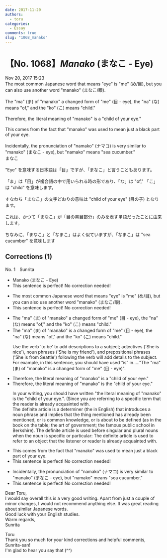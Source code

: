 ```yaml
---
date: 2017-11-20
authors:
  - toru
categories:
  - Essay
comments: true
slug: "1068_manako"
---
```


# 【No. 1068】<strong><em>Manako</em></strong> (まなこ - Eye)
<div class="date">Nov 20, 2017 15:23</div>
<div id="post"><div id="body_show_ori">
The most common Japanese word that means "eye" is "me" (め/目), but you can also use another word "manako" (まなこ/眼).<br/><br/>The "ma" (ま) of "manako" a changed form of "me" (目 - eye), the "na" (な) means "of," and the "ko" (こ) means "child."<br/><br/>Therefore, the literal meaning of "manako" is a "child of your eye."<br/><br/>This comes from the fact that "manako" was used to mean just a black part of your eye.<br/><br/>Incidentally, the pronunciation of "namako" (ナマコ) is very similar to "manako" (まなこ - eye), but "namako" means "sea cucumber."
</div></div>

<!-- more -->

<div id="post_ja"><div id="body_show_mo">
まなこ<br/><br/>"Eye" を意味する日本語は「目」ですが、「まなこ」と言うこともあります。<br/><br/>「ま」は「目」が複合語の中で用いられる時の形であり、「な」は "of," 「こ」は "child" を意味します。<br/><br/>すなわち「まなこ」の文字どおりの意味は "child of your eye" (目の子) となります。<br/><br/>これは、かつて「まなこ」が「目の黒目部分」のみを表す単語だったことに由来します。<br/><br/>ちなみに、「まなこ」と「なまこ」はよく似ていますが、「なまこ」は "sea cucumber" を意味します
</div></div>

## Corrections (1)
<div id="block"><div class="first_name"> No. 1　<span class="just_name">Sunrita</span></div><div id="block2">
<ul class="correction_field">
<li class="incorrect">Manako (まなこ - Eye)</li>
<li class="corrected perfect">This sentence is perfect! No correction needed!</li>
</ul>
<ul class="correction_field">
<li class="incorrect">The most common Japanese word that means "eye" is "me" (め/目), but you can also use another word "manako" (まなこ/眼).</li>
<li class="corrected perfect">This sentence is perfect! No correction needed!</li>
</ul>
<ul class="correction_field">
<li class="incorrect">The "ma" (ま) of "manako" a changed form of "me" (目 - eye), the "na" (な) means "of," and the "ko" (こ) means "child."</li>
<li class="corrected correct">
<span class="f_blue">The "ma" (ま) of "manako" is a changed form of "me" (目 - eye),</span> the "na" (な) means "of," and the "ko" (こ) means "child."
<p class="correction_comment">Use the verb 'to be' to add descriptions to a subject; adjectives ('She is nice'), noun phrases ('She is my friend'), and prepositional phrases ('She is from Seattle') following the verb will add details to the subject. For example, in this sentence, you should have used “is” in....."The "ma" (ま) of "manako" is a changed form of "me" (目 - eye)".</p>
</li>
</ul>
<ul class="correction_field">
<li class="incorrect">Therefore, the literal meaning of "manako" is a "child of your eye."</li>
<li class="corrected correct">
Therefore, the literal meaning of "manako" is <span class="f_blue">the</span> "child of your eye."
<p class="correction_comment">In your writing, you should have written "the literal meaning of "manako" is the "child of your eye.". (Since you are referring to a specific term that the reader is already acquainted with.<br/>The definite article is a determiner (the in English) that introduces a noun phrase and implies that the thing mentioned has already been mentioned, or is common knowledge, or is about to be defined (as in the book on the table; the art of government; the famous public school in Berkshire). The definite article is used before singular and plural nouns when the noun is specific or particular: The definite article is used to refer to an object that the listener or reader is already acquainted with.</p>
</li>
</ul>
<ul class="correction_field">
<li class="incorrect">This comes from the fact that "manako" was used to mean just a black part of your eye.</li>
<li class="corrected perfect">This sentence is perfect! No correction needed!</li>
</ul>
<ul class="correction_field">
<li class="incorrect">Incidentally, the pronunciation of "namako" (ナマコ) is very similar to "manako" (まなこ - eye), but "namako" means "sea cucumber."</li>
<li class="corrected perfect">This sentence is perfect! No correction needed!</li>
</ul>
<p class="comment_small">
 Dear Toru,
 <br/>
 I would say overall this is a very good writing. Apart from just a couple of minor changes, I would not recommend anything else. It was great reading about similar Japanese words.
 <br/>
 Good luck with your English studies.
 <br/>
 Warm regards,
 <br/>
 Sunrita
</p>

</div><div class="name"><span class="just_name">Toru</span><br>
Thank you so much for your kind corrections and helpful comments, Sunrita-san!<br/>I'm glad to hear you say that (^^)
</div>
</div>
